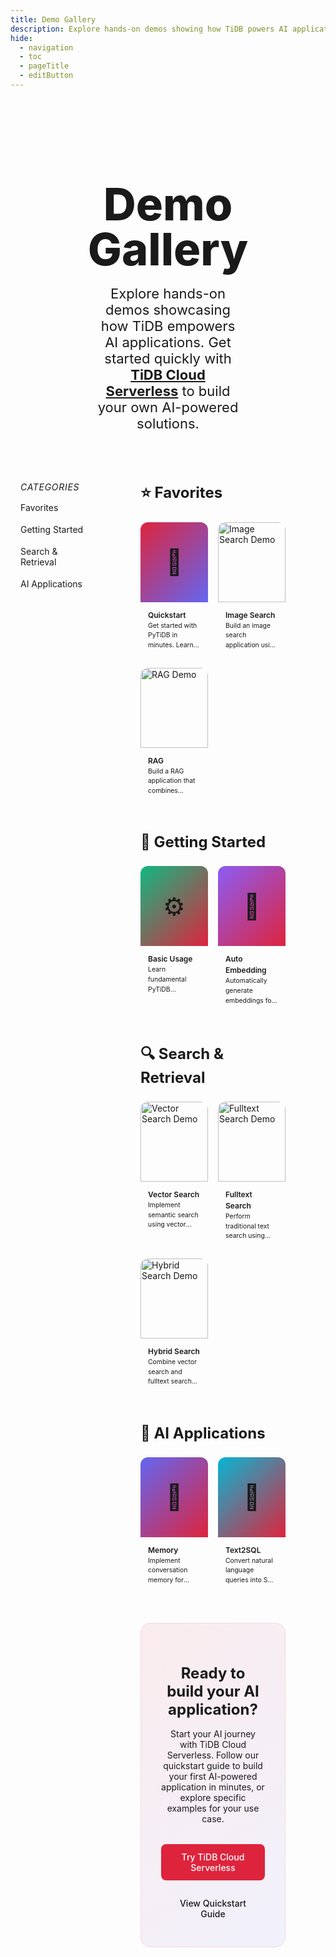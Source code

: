 ```yaml
---
title: Demo Gallery
description: Explore hands-on demos showing how TiDB powers AI applications.
hide:
  - navigation
  - toc
  - pageTitle
  - editButton 
---
```


<style>

/* CSS Variables */
:root {
  --brand-color: #de243d;
  --brand-hover: #b71e34;
  --border-radius-sm: 0.5rem;
  --border-radius-md: 0.75rem;
  --border-radius-lg: 1rem;
  --spacing-sm: 1rem;
  --spacing-md: 2rem;
  --spacing-lg: 3rem;
  --transition-fast: 0.2s;
  --transition-normal: 0.3s;
  --dark-overlay: rgba(255, 255, 255, 0.08);
  --dark-border: rgba(255, 255, 255, 0.1);
  --dark-bg-subtle: rgba(255, 255, 255, 0.05);
}

/* Smooth scrolling for the entire page */
html {
  scroll-behavior: smooth;
}

/* Gallery Container */
.gallery-container {
  max-width: 1280px;
  margin: 0 auto;
  padding: var(--spacing-md) var(--spacing-sm);
}

/* Header */
.gallery-header {
  text-align: center;
  margin-bottom: var(--spacing-lg);
}

.gallery-title {
  font-size: 72px !important;
  font-weight: 800 !important;
  margin-bottom: 8px !important;
  line-height: 1 !important;
  color: var(--md-default-fg-color) !important;
}

.gallery-description {
  font-size: 22px !important;
  color: var(--md-default-fg-color--light) !important;
  padding: 0 120px;
  margin-bottom: 5rem !important;
}

/* Layout */
.gallery-layout {
  display: flex;
  gap: var(--spacing-sm) !important;
}

/* Sidebar */
.gallery-sidebar {
  width: 8rem;
  flex-shrink: 0;
}

.sidebar-nav {
  position: sticky;
  top: 140px;
}

.sidebar-title {
  font-size: 14px !important;
  font-weight: 400 !important;
  color: var(--md-default-fg-color--light) !important;
  text-transform: uppercase;
  letter-spacing: 0.05em;
  margin: 0 0 0.5rem 0 !important;
}

.sidebar-links {
  display: flex;
  flex-direction: column;
  gap: 2px;
  margin-left: -12px;
}

.sidebar-link {
  display: block;
  padding: 8px 12px;
  border-radius: var(--border-radius-sm);
  font-size: 14px;
  font-weight: 400 !important;
  color: var(--md-default-fg-color--light) !important;
  text-decoration: none !important;
  transition: all var(--transition-fast) ease;
  text-align: left;
  cursor: pointer;
}

.sidebar-link:hover {
  background-color: var(--md-default-fg-color--lightest) !important;
  color: var(--md-default-fg-color) !important;
  font-weight: 500 !important;
  transform: translateX(2px);
}

.sidebar-link:focus-visible {
  outline: 2px solid var(--brand-color);
  outline-offset: 2px;
}

/* Content */
.gallery-content {
  flex: 1;
  padding: 0 var(--spacing-lg);
}

.gallery-section {
  margin-bottom: var(--spacing-lg);
  scroll-margin-top: 120px;
}

.section-title {
  font-size: 24px !important;
  font-weight: 700 !important;
  color: var(--md-default-fg-color) !important;
  margin: 0 0 1.5rem 0 !important;
}

.cards-grid {
  display: grid;
  grid-template-columns: repeat(3, 1fr);
  gap: var(--spacing-sm) !important;
}

/* Cards */
.gallery-card {
  display: block;
  background: var(--md-default-bg-color);
  border: 1px solid var(--md-default-fg-color--lightest);
  border-radius: var(--border-radius-md);
  overflow: hidden;
  transition: all var(--transition-normal) ease;
  text-decoration: none !important;
  color: inherit;
}

.gallery-card:hover {
  transform: translateY(-2px);
  box-shadow: var(--md-shadow-z2);
  text-decoration: none !important;
  outline: 2px solid var(--brand-color);
  outline-offset: 2px;
}


.gallery-card:hover .card-title {
  color: var(--brand-color) !important;
}

.card-image {
  height: 8rem;
  position: relative;
  overflow: hidden;
  background-color: var(--md-default-fg-color--lightest);
  border-bottom: 1px solid var(--md-default-fg-color--lightest);
}

.card-image img {
  width: 100%;
  height: 100%;
  object-fit: cover;
}

.card-gradient {
  display: flex;
  align-items: center;
  justify-content: center;
  font-size: 2.5rem;
}

.card-gradient.blue { background: linear-gradient(135deg, var(--brand-color), #6366f1); }
.card-gradient.green { background: linear-gradient(135deg, #10b981, var(--brand-color)); }
.card-gradient.purple { background: linear-gradient(135deg, #8b5cf6, var(--brand-color)); }
.card-gradient.indigo { background: linear-gradient(135deg, #6366f1, var(--brand-color)); }
.card-gradient.cyan { background: linear-gradient(135deg, #06b6d4, var(--brand-color)); }

.card-badge {
  position: absolute;
  top: 0.5rem;
  left: 0.5rem;
  background: rgba(0, 0, 0, 0.7);
  color: white;
  padding: 0.2rem 0.4rem;
  border-radius: 0.2rem;
  font-size: 0.5rem !important;
  font-weight: 500 !important;
}

.card-content {
  padding: 12px;
}

.card-title {
  font-size: 0.75rem !important;
  font-weight: 600 !important;
  line-height: 1.5 !important;
  margin: 0 !important;
  color: var(--md-default-fg-color) !important;
}

.card-description {
  color: var(--md-default-fg-color--light) !important;
  font-size: 0.65rem !important;
  line-height: 1.5;
  display: -webkit-box;
  margin: 0;
  -webkit-line-clamp: 3;
  -webkit-box-orient: vertical;
  overflow: hidden;
}

/* CTA */
.gallery-cta {
  background: linear-gradient(135deg, rgba(222, 36, 61, 0.08) 0%, rgba(99, 102, 241, 0.08) 100%);
  border: 1px solid rgba(222, 36, 61, 0.1);
  border-radius: var(--border-radius-lg);
  padding: var(--spacing-md);
  text-align: center;
  margin-top: var(--spacing-lg);
}

.cta-title {
  font-size: 1.5rem;
  font-weight: 700;
  color: var(--md-default-fg-color);
  margin-bottom: var(--spacing-sm);
}

.cta-description {
  color: var(--md-default-fg-color--light);
  margin: 0 auto var(--spacing-md);
  max-width: 42rem;
}

.cta-buttons {
  display: flex;
  justify-content: center;
  gap: var(--spacing-sm);
  flex-wrap: wrap;
}

/* Button shared styles */
.btn-primary,
.btn-secondary {
  padding: 0.75rem 1.5rem;
  border-radius: var(--border-radius-sm);
  font-weight: 500;
  text-decoration: none !important;
  transition: all var(--transition-fast);
}

.btn-primary {
  background-color: var(--brand-color);
  color: white !important;
}

.btn-primary:hover {
  background-color: var(--brand-hover);
  color: white !important;
}

.btn-secondary {
  border: 1px solid var(--md-default-fg-color--lighter);
  background-color: var(--md-default-bg-color);
  color: var(--md-default-fg-color) !important;
}

.btn-secondary:hover {
  background-color: var(--md-default-fg-color--lightest);
  color: var(--md-default-fg-color) !important;
}

/* Dark mode styles */
[data-md-color-scheme="tidb-dark"] .sidebar-link:hover {
  background-color: var(--dark-overlay) !important;
}

[data-md-color-scheme="tidb-dark"] .gallery-card {
  border-color: var(--dark-border);
}

[data-md-color-scheme="tidb-dark"] .card-image {
  background-color: var(--dark-bg-subtle);
  border-bottom-color: var(--dark-border);
}

[data-md-color-scheme="tidb-dark"] .gallery-cta {
  background: linear-gradient(135deg, rgba(222, 36, 61, 0.12) 0%, rgba(99, 102, 241, 0.12) 100%);
  border-color: rgba(222, 36, 61, 0.2);
}

[data-md-color-scheme="tidb-dark"] .btn-secondary:hover {
  background-color: rgba(255, 255, 255, 0.1);
}

/* Responsive adjustments */
@media (max-width: 768px) {
  .gallery-layout { flex-direction: column; }
  .gallery-sidebar { width: 100%; }
  .sidebar-nav { position: static; }
  .sidebar-links { flex-direction: row; gap: 0.5rem; flex-wrap: wrap; }
  .sidebar-link { padding: 12px 16px !important; min-height: 44px; display: flex; align-items: center; }
  .gallery-content { padding: 0; }
  .gallery-description { padding: 0 20px; }
  .cards-grid { grid-template-columns: 1fr; }
  .gallery-title { font-size: 48px !important; }
}

@media (max-width: 1024px) and (min-width: 769px) {
  .cards-grid { grid-template-columns: repeat(2, 1fr); }
}

</style>



<div class="gallery-container">
  <div class="gallery-header">
    <h1 class="gallery-title">Demo Gallery</h1>
    <p class="gallery-description">
      Explore hands-on demos showcasing how TiDB empowers AI applications. Get started quickly with <a href="https://tidbcloud.com/serverless" target="_blank" rel="noopener noreferrer"><b>TiDB Cloud Serverless</b></a> to build your own AI-powered solutions.
    </p>
  </div>

  <div class="gallery-layout">
    <div class="gallery-sidebar">
      <div class="sidebar-nav">
        <h6 class="sidebar-title">Categories</h6>
        <nav class="sidebar-links">
          <a href="#favorites" class="sidebar-link">Favorites</a>
          <a href="#getting-started" class="sidebar-link">Getting Started</a>
          <a href="#search" class="sidebar-link">Search & Retrieval</a>
          <a href="#ai-apps" class="sidebar-link">AI Applications</a>
        </nav>
      </div>
    </div>
    <div class="gallery-content">
      <section id="favorites" class="gallery-section">
        <h2 class="section-title">⭐ Favorites</h2>
        <div class="cards-grid">
          <a href="quickstart-with-pytidb/" class="gallery-card">
            <div class="card-image card-gradient blue">
              <div>🚀</div>
            </div>
            <div class="card-content">
              <h3 class="card-title">Quickstart</h3>
              <p class="card-description">
                Get started with PyTiDB in minutes. Learn the basics of connecting to TiDB, creating tables, and performing vector search.
              </p>
            </div>
          </a>
          <a href="image-search-with-pytidb/" class="gallery-card">
            <div class="card-image">
              <img src="https://github.com/user-attachments/assets/7ba9733a-4d1f-4094-8edb-58731ebd08e9" alt="Image Search Demo">
            </div>
            <div class="card-content">
              <h3 class="card-title">Image Search</h3>
              <p class="card-description">
                Build an image search application using multimodal embeddings for both text-to-image and image-to-image search.
              </p>
            </div>
          </a>
          <a href="rag-with-pytidb/" class="gallery-card">
            <div class="card-image">
              <img src="https://github.com/user-attachments/assets/dfd85672-65ce-4a46-8dd2-9f77d826363e" alt="RAG Demo">
            </div>
            <div class="card-content">
              <h3 class="card-title">RAG</h3>
              <p class="card-description">
                Build a RAG application that combines document retrieval with language generation.
              </p>
            </div>
          </a>
        </div>
      </section>
      <section id="getting-started" class="gallery-section">
        <h2 class="section-title">🚀 Getting Started</h2>
        <div class="cards-grid">
          <a href="basic-with-pytidb/" class="gallery-card">
            <div class="card-image card-gradient green">
              <div>⚙️</div>
            </div>
            <div class="card-content">
              <h3 class="card-title">Basic Usage</h3>
              <p class="card-description">
                Learn fundamental PyTiDB operations including database connection, table creation, and data manipulation.
              </p>
            </div>
          </a>
          <a href="auto-embedding-with-pytidb/" class="gallery-card">
            <div class="card-image card-gradient purple">
              <div>🤖</div>
            </div>
            <div class="card-content">
              <h3 class="card-title">Auto Embedding</h3>
              <p class="card-description">
                Automatically generate embeddings for your text data using built-in embedding models.
              </p>
            </div>
          </a>
        </div>
      </section>
      <section id="search" class="gallery-section">
        <h2 class="section-title">🔍 Search & Retrieval</h2>
        <div class="cards-grid">
          <a href="vector-search-with-pytidb/" class="gallery-card">
            <div class="card-image">
              <img src="https://github.com/user-attachments/assets/6d7783a5-ce9c-4dcc-8b95-49d5f0ca735a" alt="Vector Search Demo">
            </div>
            <div class="card-content">
              <h3 class="card-title">Vector Search</h3>
              <p class="card-description">
                Implement semantic search using vector embeddings to find similar content.
              </p>
            </div>
          </a>
          <a href="fulltext-search-with-pytidb/" class="gallery-card">
            <div class="card-image">
              <img src="https://github.com/user-attachments/assets/c81ddad4-f996-4b1f-85c0-5cbb55bc2a3a" alt="Fulltext Search Demo">
            </div>
            <div class="card-content">
              <h3 class="card-title">Fulltext Search</h3>
              <p class="card-description">
                Perform traditional text search using MySQL fulltext search capabilities.
              </p>
            </div>
          </a>
          <a href="hybrid-search-with-pytidb/" class="gallery-card">
            <div class="card-image">
              <img src="https://github.com/user-attachments/assets/6e1c639d-2160-44c8-86b4-958913b9eca5" alt="Hybrid Search Demo">
            </div>
            <div class="card-content">
              <h3 class="card-title">Hybrid Search</h3>
              <p class="card-description">
                Combine vector search and fulltext search for more comprehensive results.
              </p>
            </div>
          </a>
        </div>
      </section>
      <section id="ai-apps" class="gallery-section">
        <h2 class="section-title">🤖 AI Applications</h2>
        <div class="cards-grid">
          <a href="memory-with-pytidb/" class="gallery-card">
            <div class="card-image card-gradient indigo">
              <div>🧠</div>
            </div>
            <div class="card-content">
              <h3 class="card-title">Memory</h3>
              <p class="card-description">
                Implement conversation memory for chatbots and conversational AI applications.
              </p>
            </div>
          </a>
          <a href="text2sql-with-pytidb/" class="gallery-card">
            <div class="card-image card-gradient cyan">
              <div>💬</div>
            </div>
            <div class="card-content">
              <h3 class="card-title">Text2SQL</h3>
              <p class="card-description">
                Convert natural language queries into SQL statements using AI models.
              </p>
            </div>
          </a>
        </div>
      </section>
      <div class="gallery-cta">
        <h3 class="cta-title">Ready to build your AI application?</h3>
        <p class="cta-description">
          Start your AI journey with TiDB Cloud Serverless. Follow our quickstart guide to build your first AI-powered application in minutes, or explore specific examples for your use case.
        </p>
        <div class="cta-buttons">
          <a href="https://tidbcloud.com/serverless" target="_blank" rel="noopener noreferrer" class="btn-primary">Try TiDB Cloud Serverless</a>
          <a href="quickstart-with-pytidb/" class="btn-secondary">View Quickstart Guide</a>
        </div>
      </div>
    </div>
  </div>
</div>
